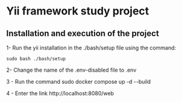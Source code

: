 # Yii framework study project

## Installation and execution of the project

1- Run the yii installation in the ./bash/setup file using the command:

`sudo bash ./bash/setup`

2- Change the name of the .env-disabled file to .env

3 - Run the command sudo docker compose up -d --build

4 - Enter the link http://localhost:8080/web
